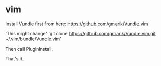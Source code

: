 # vim

Install Vundle first from here: https://github.com/gmarik/Vundle.vim

'This might change'
'git clone https://github.com/gmarik/Vundle.vim.git ~/.vim/bundle/Vundle.vim'

Then call PluginInstall.

That's it.
